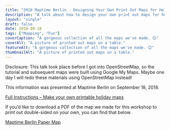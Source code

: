 ```yaml
---
title: "2018 Maptime Berlin - Designing Your Own Print Out Maps for Holiday"
description: "A talk about how to design your own print out maps for holiday"
layout: "single"
draft: false
date: 2018-09-18
tags: ["Mapping", "Fun"]
coverCaption: "A gorgeous collection of all the maps we've made. 😊"
coverAlt: "A picture of printed out maps on a table."
featureAlt: "A gorgeous collection of all the maps we've made. 😊"
thumbnailAlt: "A picture of printed out maps on a table."
---
```


Disclosure: This talk took place before I got into OpenStreetMap, so the tutorial and subsequent maps were built using Google My Maps. Maybe one day I will redo these materials using OpenStreetMap instead!

This information was presented at Maptime Berlin on September 18, 2018.

[Full Instructions – Make your own printable holiday maps](/files/full-instructions-make-your-own-printable-holiday-maps.pdf)

If you’d like to download a PDF of the map we made for this workshop to print out double-sided on your own, you can find that below.

[Maptime Berlin Paper Map](/files/maptime-berlin-paper-map-print-long-edge-binding.pdf)

